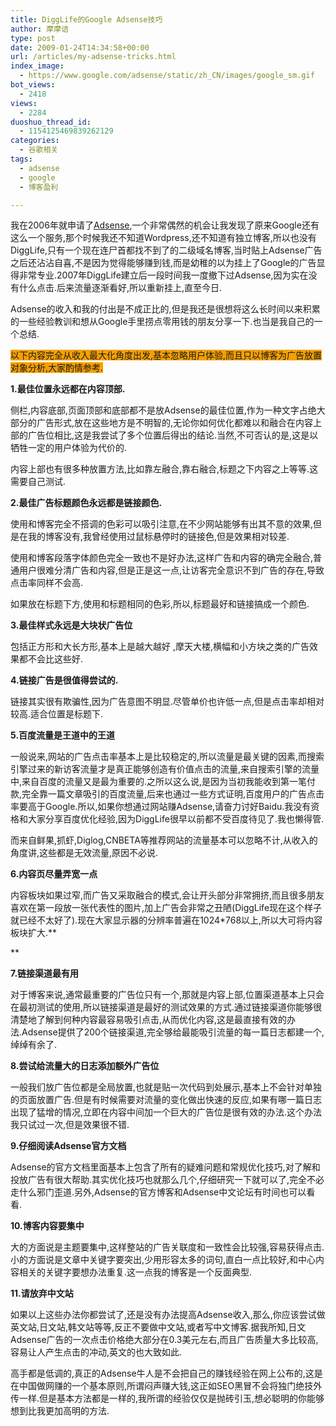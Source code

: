 ```yaml
---
title: DiggLife的Google Adsense技巧
author: 摩摩诘
type: post
date: 2009-01-24T14:34:58+00:00
url: /articles/my-adsense-tricks.html
index_image:
  - https://www.google.com/adsense/static/zh_CN/images/google_sm.gif
bot_views:
  - 2418
views:
  - 2284
duoshuo_thread_id:
  - 1154125469839262129
categories:
  - 谷歌相关
tags:
  - adsense
  - google
  - 博客盈利

---
```

我在2006年就申请了<a title="Adsense相关日志" href="https://www.digglife.net/articles/tag/adsense" target="_blank">Adsense</a>,一个非常偶然的机会让我发现了原来Google还有这么一个服务,那个时候我还不知道Wordpress,还不知道有独立博客,所以也没有DiggLife,只有一个现在连尸首都找不到了的二级域名博客,当时贴上Adsense广告之后还沾沾自喜,不是因为觉得能够赚到钱,而是幼稚的以为挂上了Google的广告显得非常专业.2007年DiggLife建立后一段时间我一度撤下过Adsense,因为实在没有什么点击.后来流量逐渐看好,所以重新挂上,直至今日.

<!--more-->Adsense的收入和我的付出是不成正比的,但是我还是很想将这么长时间以来积累的一些经验教训和想从Google手里捞点零用钱的朋友分享一下.也当是我自己的一个总结.

<span style="background-color:#f5a000;">以下内容完全从收入最大化角度出发,基本忽略用户体验,而且只以博客为广告放置对象分析,大家酌情参考.</span>

**1.最佳位置永远都在内容顶部.**

侧栏,内容底部,页面顶部和底部都不是放Adsense的最佳位置,作为一种文字占绝大部分的广告形式,放在这些地方是不明智的,无论你如何优化都难以和融合在内容上部的广告位相比,这是我尝试了多个位置后得出的结论.当然,不可否认的是,这是以牺牲一定的用户体验为代价的.

内容上部也有很多种放置方法,比如靠左融合,靠右融合,标题之下内容之上等等.这需要自己测试.

**2.最佳广告标题颜色永远都是链接颜色.**

使用和博客完全不搭调的色彩可以吸引注意,在不少网站能够有出其不意的效果,但是在我的博客没有,我曾经使用过鼠标悬停时的链接色,但是效果相对较差.

使用和博客段落字体颜色完全一致也不是好办法,这样广告和内容的确完全融合,普通用户很难分清广告和内容,但是正是这一点,让访客完全意识不到广告的存在,导致点击率同样不会高.

如果放在标题下方,使用和标题相同的色彩,所以,标题最好和链接搞成一个颜色.

**3.最佳样式永远是大块状广告位**

包括正方形和大长方形,基本上是越大越好 ,摩天大楼,横幅和小方块之类的广告效果都不会比这些好.

**4.链接广告是很值得尝试的.**

链接其实很有欺骗性,因为广告意图不明显.尽管单价也许低一点,但是点击率却相对较高.适合位置是标题下.

**5.百度流量是王道中的王道**

一般说来,网站的广告点击率基本上是比较稳定的,所以流量是最关键的因素,而搜索引擎过来的新访客流量才是真正能够创造有价值点击的流量,来自搜索引擎的流量中,来自百度的流量又是最为重要的.之所以这么说,是因为当初我能收到第一笔付款,完全靠一篇文章吸引的百度流量,后来也通过一些方式证明,百度用户的广告点击率要高于Google.所以,如果你想通过网站赚Adsense,请奋力讨好Baidu.我没有资格和大家分享百度优化经验,因为DiggLife很早以前都不受百度待见了.我也懒得管.

而来自鲜果,抓虾,Diglog,CNBETA等推荐网站的流量基本可以忽略不计,从收入的角度讲,这些都是无效流量,原因不必说.

**6.内容页尽量弄宽一点**

内容板块如果过窄,而广告又采取融合的模式,会让开头部分非常拥挤,而且很多朋友喜欢在第一段放一张代表性的图片,加上广告会非常之丑陋(DiggLife现在这个样子就已经不太好了).现在大家显示器的分辨率普遍在1024*768以上,所以大可将内容板块扩大.**
  
** 

**7.链接渠道最有用**

对于博客来说,通常最重要的广告位只有一个,那就是内容上部,位置渠道基本上只会在最初测试的使用,所以链接渠道是最好的测试效果的方式.通过链接渠道你能够很清楚地了解到何种内容最容易吸引点击,从而优化内容,这是最直接有效的办法.Adsense提供了200个链接渠道,完全够给最能吸引流量的每一篇日志都建一个,绰绰有余了.

**8.尝试给流量大的日志添加额外广告位**

一般我们放广告位都是全局放置,也就是贴一次代码到处展示,基本上不会针对单独的页面放置广告.但是有时候需要对流量的变化做出快速的反应,如果有哪一篇日志出现了猛增的情况,立即在内容中间加一个巨大的广告位是很有效的办法.这个办法我只试过一次,但是效果很不错.

**9.仔细阅读Adsense官方文档**

Adsense的官方文档里面基本上包含了所有的疑难问题和常规优化技巧,对了解和投放广告有很大帮助.其实优化技巧也就那么几个,仔细研究一下就可以了,完全不必走什么邪门歪道.另外,Adsense的官方博客和Adsense中文论坛有时间也可以看看.

**10.博客内容要集中**

大的方面说是主题要集中,这样整站的广告关联度和一致性会比较强,容易获得点击.小的方面说是文章中关键字要突出,少用形容太多的词句,直白一点比较好,和中心内容相关的关键字要想办法重复.这一点我的博客是一个反面典型.

**11.请放弃中文站**

如果以上这些办法你都尝试了,还是没有办法提高Adsense收入,那么,你应该尝试做英文站,日文站,韩文站等等,反正不要做中文站,或者写中文博客.据我所知,日文Adsense广告的一次点击价格绝大部分在0.3美元左右,而且广告质量大多比较高,容易让人产生点击的冲动,英文的也大致如此.

高手都是低调的,真正的Adsense牛人是不会把自己的赚钱经验在网上公布的,这是在中国做网赚的一个基本原则,所谓闷声赚大钱,这正如SEO黑冒不会将独门绝技外传一样.但是基本方法都是一样的,我所谓的经验仅仅是抛砖引玉,想必聪明的你能够想到比我更加高明的方法.